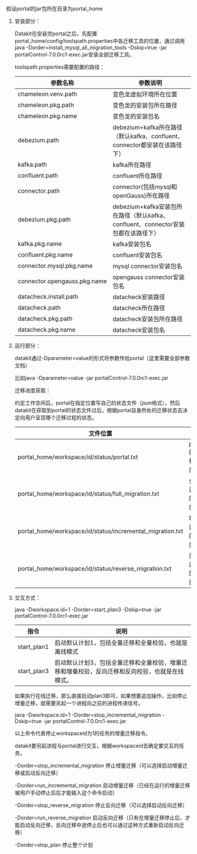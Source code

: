 假设portal的jar包所在目录为portal_home

1. 安装部分：

   Datakit在安装完portal之后，先配置portal_home/config/toolspath.properties中各迁移工具的位置，通过调用java -Dorder=install_mysql_all_migration_tools -Dskip=true -jar portalControl-7.0.0rc1-exec.jar安装全部迁移工具。

   toolspath.properties需要配置的路径：

   | 参数名称                     | 参数说明                                                     |
   | ---------------------------- | ------------------------------------------------------------ |
   | chameleon.venv.path          | 变色龙虚拟环境所在位置                                       |
   | chameleon.pkg.path           | 变色龙的安装包所在路径                                       |
   | chameleon.pkg.name           | 变色龙的安装包名                                             |
   | debezium.path                | debezium+kafka所在路径（默认kafka、confluent、connector都安装在该路径下） |
   | kafka.path                   | kafka所在路径                                                |
   | confluent.path               | confluent所在路径                                            |
   | connector.path               | connector(包括mysql和openGauss)所在路径                      |
   | debezium.pkg.path            | debezium+kafka安装包所在路径（默认kafka、confluent、connector安装包都在该路径下） |
   | kafka.pkg.name               | kafka安装包名                                                |
   | confluent.pkg.name           | confluent安装包名                                            |
   | connector.mysql.pkg.name     | mysql connector安装包名                                      |
   | connector.opengauss.pkg.name | opengauss connector安装包名                                  |
   | datacheck.install.path       | datacheck安装路径                                            |
   | datacheck.path               | datacheck所在路径                                            |
   | datacheck.pkg.path           | datacheck安装包所在路径                                      |
   | datacheck.pkg.name           | datacheck安装包名                                            |

2. 运行部分：

   datakit通过-Dparameter=value的形式将参数传给portal（这里需要全部参数文档）

   比如java -Dparameter=value -jar  portalControl-7.0.0rc1-exec.jar

   迁移进度获取：

   约定工作空间后，portal在指定位置写自己的状态文件（json格式），然后datakit在获取到portal的状态文件过后，根据portal自身所处的迁移状态去决定向用户呈现哪个迁移过程的状态。

   | 文件位置                                                  | 说明             |
   | --------------------------------------------------------- | ---------------- |
   | portal_home/workspace/id/status/portal.txt                | portal的迁移进度 |
   | portal_home/workspace/id/status/full_migration.txt        | 全量迁移的进度   |
   | portal_home/workspace/id/status/incremental_migration.txt | 增量迁移的进度   |
   | portal_home/workspace/id/status/reverse_migration.txt     | 反向迁移的进度   |

3. 交互方式：

   java -Dworkspace.id=1 -Dorder=start_plan3 -Dskip=true -jar portalControl-7.0.0rc1-exec.jar

   | 指令        | 说明                                                         |
   | ----------- | ------------------------------------------------------------ |
   | start_plan1 | 启动默认计划1，包括全量迁移和全量校验，也就是离线模式        |
   | start_plan3 | 启动默认计划3，包括全量迁移和全量校验，增量迁移和增量校验，反向迁移和反向校验，也就是在线模式。 |

   如果执行在线迁移，那么直接启动plan3即可，如果想要追加操作，比如停止增量迁移，就需要另起一个进程向之前的进程传递信号。

   java -Dworkspace.id=1 -Dorder=stop_incremental_migration -Dskip=true -jar portalControl-7.0.0rc1-exec.jar

   以上命令代表停止workspaceid为1的任务的增量迁移指令。

   datakit要另起进程与portal进行交互，根据workspaceid去确定要交互的任务。

   -Dorder=stop_incremental_migration 停止增量迁移（可以选择启动增量迁移或启动反向迁移）

   -Dorder=run_incremental_migration 启动增量迁移（已经在运行的增量迁移被用户手动停止后后才能输入这个命令启动）

   -Dorder=stop_reverse_migration 停止反向迁移（可以选择启动反向迁移）

   -Dorder=run_reverse_migration 启动反向迁移（只有在增量迁移停止后，才能启动反向迁移，反向迁移中途停止后也可以通过这种方式重新启动反向迁移）

   -Dorder=stop_plan 停止整个计划